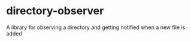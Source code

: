 directory-observer
==================

A library for observing a directory and getting notified when a new file is added
